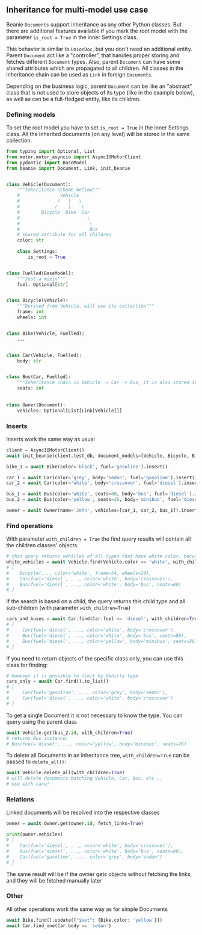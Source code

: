 ## Inheritance for multi-model use case

Beanie `Documents` support inheritance as any other Python classes. But there are additional features available if you mark the root model with the parameter `is_root = True` in the inner Settings class.

This behavior is similar to `UnionDoc`, but you don't need an additional entity.
Parent `Document` act like a "controller", that handles proper storing and fetches different `Document` types.
Also, parent `Document` can have some shared attributes which are propagated to all children.
All classes in the inheritance chain can be used as `Link` in foreign `Documents`.

Depending on the business logic, parent `Document` can be like an "abstract" class that is not used to store objects of its type (like in the example below), as well as can be a full-fledged entity, like its children.

### Defining models

To set the root model you have to set `is_root = True` in the inner Settings class. All the inherited documents (on any level) will be stored in the same collection.

```py hl_lines="20 20"
from typing import Optional, List
from motor.motor_asyncio import AsyncIOMotorClient
from pydantic import BaseModel
from beanie import Document, Link, init_beanie


class Vehicle(Document):
    """Inheritance scheme bellow"""
    #               Vehicle
    #              /   |   \
    #             /    |    \
    #        Bicycle  Bike  Car
    #                         \
    #                          \
    #                          Bus
    # shared attribute for all children
    color: str
    
    class Settings:
        is_root = True


class Fuelled(BaseModel):
    """Just a mixin"""
    fuel: Optional[str]


class Bicycle(Vehicle):
    """Derived from Vehicle, will use its collection"""
    frame: int
    wheels: int


class Bike(Vehicle, Fuelled):
    ...


class Car(Vehicle, Fuelled):
    body: str


class Bus(Car, Fuelled):
    """Inheritance chain is Vehicle -> Car -> Bus, it is also stored in Vehicle collection"""
    seats: int
    
    
class Owner(Document):
    vehicles: Optional[List[Link[Vehicle]]]
```

### Inserts

Inserts work the same way as usual

```python
client = AsyncIOMotorClient()
await init_beanie(client.test_db, document_models=[Vehicle, Bicycle, Bike, Car, Bus])

bike_1 = await Bike(color='black', fuel='gasoline').insert()

car_1 = await Car(color='grey', body='sedan', fuel='gasoline').insert()
car_2 = await Car(color='white', body='crossover', fuel='diesel').insert()

bus_1 = await Bus(color='white', seats=80, body='bus', fuel='diesel').insert()
bus_2 = await Bus(color='yellow', seats=26, body='minibus', fuel='diesel').insert()

owner = await Owner(name='John', vehicles=[car_1, car_2, bus_1]).insert()
```

### Find operations

With parameter `with_children = True` the find query results will contain all the children classes' objects.

```python
# this query returns vehicles of all types that have white color, becuase `with_children` is True
white_vehicles = await Vehicle.find(Vehicle.color == 'white', with_children=True).to_list()
# [
#    Bicycle(..., color='white', frame=54, wheels=29),
#    Car(fuel='diesel', ..., color='white', body='crossover'),
#    Bus(fuel='diesel', ..., color='white', body='bus', seats=80)
# ]
```

If the search is based on a child, the query returns this child type and all sub-children (with parameter `with_children=True`)

```python
cars_and_buses = await Car.find(Car.fuel == 'diesel', with_children=True).to_list()
# [
#     Car(fuel='diesel', ..., color='white', body='crossover'),
#     Bus(fuel='diesel', ..., color='white', body='bus', seats=80),
#     Bus(fuel='diesel', ..., color='yellow', body='minibus', seats=26)
# ]
```

If you need to return objects of the specific class only, you can use this class for finding:

```python
# however it is possible to limit by Vehicle type
cars_only = await Car.find().to_list()
# [
#     Car(fuel='gasoline', ..., color='grey', body='sedan'),
#     Car(fuel='diesel', ..., color='white', body='crossover')
# ]
```

To get a single Document it is not necessary to know the type. You can query using the parent class

```python
await Vehicle.get(bus_2.id, with_children=True)
# returns Bus instance:
# Bus(fuel='diesel', ..., color='yellow', body='minibus', seats=26)
```

To delete all Documents in an inheritance tree, `with_children=True` can be passed to `delete_all()`:

```python
await Vehicle.delete_all(with_children=True)
# will delete documents matching Vehicle, Car, Bus, etc ..
# use with care!
```

### Relations

Linked documents will be resolved into the respective classes

```python
owner = await Owner.get(owner.id, fetch_links=True)

print(owner.vehicles)
# [
#    Car(fuel='diesel', ..., color='white', body='crossover'),
#    Bus(fuel='diesel', ..., color='white', body='bus', seats=80),
#    Car(fuel='gasoline', ..., color='grey', body='sedan')
# ]
```

The same result will be if the owner gets objects without fetching the links, and they will be fetched manually later

### Other

All other operations work the same way as for simple Documents

```python
await Bike.find().update({"$set": {Bike.color: 'yellow'}})
await Car.find_one(Car.body == 'sedan')
```
